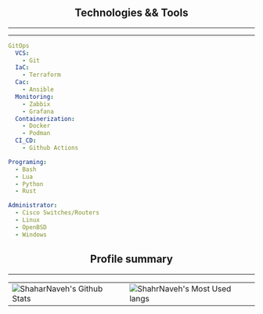<h2 align="center">Technologies && Tools</h2>
<hr>

<hr>

```yaml
GitOps
  VCS:
    - Git
  IaC:
    - Terraform
  Cac:
    - Ansible
  Monitoring:
    - Zabbix
    - Grafana
  Containerization:
    - Docker
    - Podman
  CI_CD:
    - Github Actions

Programing:
  - Bash
  - Lua
  - Python
  - Rust

Administrator:
  - Cisco Switches/Routers
  - Linux
  - OpenBSD
  - Windows
```

<h2 align="center">Profile summary</h2>
<hr>
<table style="width:100%">
    <tr>
        <td>
            <img alt="ShaharNaveh's Github Stats" src="https://github-readme-stats.vercel.app/api?username=ShaharNaveh&show_icons=true&hide_border=true"/>
        </td>
        <td>
            <img alt="ShahrNaveh's Most Used langs" src="https://github-readme-stats.vercel.app/api/top-langs/?username=ShaharNaveh" />
        </td>
    </tr>
</table>
